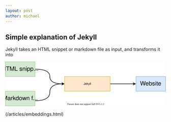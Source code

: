 ```yaml
--- 
layout: post 
author: michael 
--- 
```


## Simple explanation of Jekyll 

Jekyll takes an HTML snippet or markdown file as input, and transforms it into 

![Jekyll diagram](/assets/images/jekyll_diagram.drawio.svg)


(/articles/embeddings.html)
